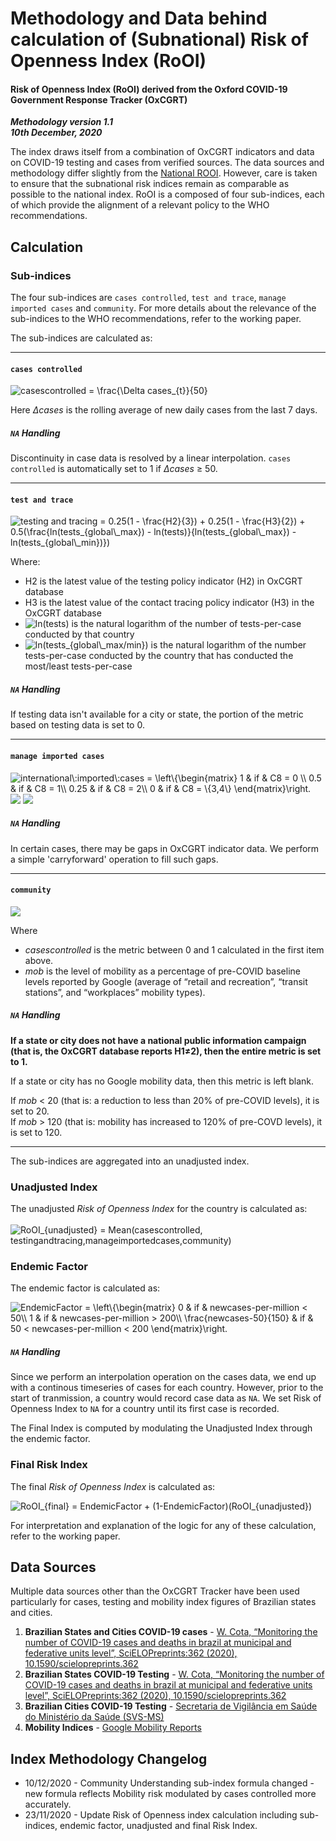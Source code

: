 # Methodology and Data behind calculation of (Subnational) Risk of Openness Index (RoOI)

#### Risk of Openness Index (RoOI) derived from the Oxford COVID-19 Government Response Tracker (OxCGRT)

_**Methodology version 1.1**_  
_**10th December, 2020**_

The index draws itself from a combination of OxCGRT indicators and data on COVID-19 testing and cases from verified sources. The data sources and methodology differ slightly from the [National ROOI](https://github.com/OxCGRT/covid-policy-scratchpad/edit/master/risk_of_openness_index/methodology.md). 
However, care is taken to ensure that the subnational risk indices remain as comparable as possible to the national index. 
RoOI is a composed of four sub-indices, each of which provide the alignment of a relevant policy to the WHO recommendations. 

## Calculation

### Sub-indices

The four sub-indices are `cases controlled`, `test and trace`, `manage imported cases` and `community`. For more details about the relevance of the sub-indices to the WHO 
recommendations, refer to the working paper. 

The sub-indices are calculated as: 

---

#### `cases controlled`  

<img src="https://latex.codecogs.com/gif.latex?casescontrolled&space;=&space;\frac{\Delta&space;cases_{t}}{50}" title="casescontrolled = \frac{\Delta cases_{t}}{50}" />  

Here _Δcases_ is the rolling average of new daily cases from the last 7 days. 

##### **`NA` Handling** 

Discontinuity in case data is resolved by a linear interpolation. `cases controlled` is automatically set to 1 if _Δcases_ ≥ 50. 
  
---

#### `test and trace`

<img src="https://latex.codecogs.com/gif.latex?testing&space;and&space;tracing&space;=&space;0.25(1-\frac{H2}{3})&space;&plus;&space;0.25(1-\frac{H3}{2})&space;&plus;&space;0.5(\frac{ln(tests_{global\_max})&space;-&space;ln(tests)}{ln(tests_{global\_max})&space;-&space;ln(tests_{global\_min})})" title="testing and tracing = 0.25(1 - \frac{H2}{3}) + 0.25(1 - \frac{H3}{2}) + 0.5(\frac{ln(tests_{global\_max}) - ln(tests)}{ln(tests_{global\_max}) - ln(tests_{global\_min})})" />

Where:
*	H2 is the latest value of the testing policy indicator (H2) in OxCGRT database
*	H3 is the latest value of the contact tracing policy indicator (H3) in the OxCGRT database
*	<img src="https://latex.codecogs.com/gif.latex?ln(tests)" title="ln(tests)" /> is the natural logarithm of the number of tests-per-case conducted by that country
*	<img src="https://latex.codecogs.com/gif.latex?ln(tests_{global\_max/min})" title="ln(tests_{global\_max/min})" /> is the natural logarithm of the number tests-per-case conducted by the country that has conducted the most/least tests-per-case

##### **`NA` Handling**

If testing data isn't available for a city or state, the portion of the metric based on testing data is set to 0.

---

#### `manage imported cases`

<img src="https://latex.codecogs.com/gif.latex?international\:imported\:cases&space;=&space;\left\{\begin{matrix}&space;1&space;&&space;if&space;&&space;C8&space;=&space;0&space;\\&space;0.5&space;&&space;if&space;&&space;C8&space;=&space;1\\&space;0.25&space;&&space;if&space;&&space;C8&space;=&space;2\\&space;0&space;&&space;if&space;&&space;C8&space;=&space;\{3,4\}&space;\end{matrix}\right." title="international\:imported\:cases = \left\{\begin{matrix} 1 & if & C8 = 0 \\ 0.5 & if & C8 = 1\\ 0.25 & if & C8 = 2\\ 0 & if & C8 = \{3,4\} \end{matrix}\right." />
<img src="https://latex.codecogs.com/gif.latex?domestic\:imported\:cases&space;=&space;\left\{\begin{matrix}&space;2&space;&&space;if&space;&&space;C7&space;=&space;2&space;&&space;\&&space;&&space;C7\_Flag&space;=&space;1\\&space;1&space;&&space;if&space;&&space;C7&space;=&space;1&space;&&space;\&&space;&&space;C7\_Flag&space;=&space;0\\&space;1&space;&&space;if&space;&&space;C7&space;=&space;1&space;&&space;\&&space;&&space;C7\_Flag&space;=&space;1\\&space;0&space;&&space;if&space;&&space;C7&space;=&space;1&space;&&space;\&&space;&&space;C7\_Flag&space;=&space;0\\&space;0&space;&&space;if&space;&&space;C7&space;=&space;0&space;&&space;&&space;\end{matrix}\right." />

<img src="https://latex.codecogs.com/gif.latex?\inline&space;\small&space;manage&space;\:&space;imported&space;\:&space;cases&space;=&space;0.5&space;\:&space;*&space;international&space;\:&space;imported&space;\:&space;cases&space;&plus;&space;0.5&space;*&space;domestic&space;\:&space;imported&space;\:&space;cases" />

##### **`NA` Handling**
In certain cases, there may be gaps in OxCGRT indicator data. We perform a simple 'carryforward' operation to fill such gaps.

---

#### `community`  

<img src="https://latex.codecogs.com/gif.latex?community&space;=&space;0.5*(1&plus;casescontrolled)*\frac{mob-20}{100}" />

Where
* _casescontrolled_ is the metric between 0 and 1 calculated in the first item above.
* _mob_ is the level of mobility as a percentage of pre-COVID baseline levels reported by Google (average of “retail and recreation”, “transit stations”, and “workplaces” mobility types).

##### **`NA` Handling**

**If a state or city does not have a national public information campaign (that is, the OxCGRT database reports H1≠2), then the entire metric is set to 1.**  
  
If a state or city has no Google mobility data, then this metric is left blank.

If _mob_ < 20 (that is: a reduction to less than 20% of pre-COVID levels), it is set to 20.  
If _mob_ > 120 (that is: mobility has increased to 120% of pre-COVD levels), it is set to 120.

--- 

The sub-indices are aggregated into an unadjusted index.

### Unadjusted Index 
The unadjusted *Risk of Openness Index* for the country is calculated as:
 <br/><br/>
 <img src="https://latex.codecogs.com/gif.latex?RoOI_{unadjusted}&space;=&space;Mean(casescontrolled,&space;testingandtracing,manageimportedcases,community)" title="RoOI_{unadjusted} = Mean(casescontrolled, testingandtracing,manageimportedcases,community)" />  

### Endemic Factor

The endemic factor is calculated as:

<img src="https://latex.codecogs.com/gif.latex?EndemicFactor&space;=&space;\left\{\begin{matrix}&space;0&space;&&space;if&space;&&space;newcases\_per\_million&space;<&space;50\\&space;1&space;&&space;if&space;&&space;newcases\_per\_million&space;>&space;200\\&space;\frac{(newcases\_per\_million-50)}{150}&space;&&space;if&space;&&space;50&space;<&space;newcases\_per\_million&space;<&space;200&space;\end{matrix}\right." title="EndemicFactor = \left\{\begin{matrix} 0 & if & newcases-per-million < 50\\ 1 & if & newcases-per-million > 200\\ \frac{newcases-50}{150} & if & 50 < newcases-per-million < 200 \end{matrix}\right." />

##### `NA` Handling

Since we perform an interpolation operation on the cases data, we end up with a continous timeseries of cases for each country. However, prior to the start of tranmission, 
a country would record case data as `NA`. We set Risk of Openness Index to `NA` for a country until its first case is recorded.

The Final Index is computed by modulating the Unadjusted Index through the endemic factor.

### Final Risk Index

The final *Risk of Openness Index* is calculated as:  

<img src="https://latex.codecogs.com/gif.latex?RoOI_{final}&space;=&space;EndemicFactor&space;&plus;&space;(1-EndemicFactor)(RoOI_{unadjusted})" title="RoOI_{final} = EndemicFactor + (1-EndemicFactor)(RoOI_{unadjusted})" /> 


For interpretation and explanation of the logic for any of these calculation, refer to the working paper. 

## Data Sources 

Multiple data sources other than the OxCGRT Tracker have been used particularly for cases, testing and mobility index figures of Brazilian states and cities. 

1. **Brazilian States and Cities COVID-19 cases** - [W. Cota, “Monitoring the number of COVID-19 cases and deaths in brazil at municipal and federative units level”, SciELOPreprints:362 (2020), 10.1590/scielopreprints.362](https://github.com/wcota/covid19br)
2. **Brazilian States COVID-19 Testing** -  [W. Cota, “Monitoring the number of COVID-19 cases and deaths in brazil at municipal and federative units level”, SciELOPreprints:362 (2020), 10.1590/scielopreprints.362](https://github.com/wcota/covid19br)
3. **Brazilian Cities COVID-19 Testing** - [Secretaria de Vigilância em Saúde do Ministério da Saúde (SVS-MS)](http://plataforma.saude.gov.br/coronavirus/dados-abertos/)
4. **Mobility Indices** - [Google Mobility Reports](https://www.google.com/covid19/mobility/)

## Index Methodology Changelog 
 
* 10/12/2020 - Community Understanding sub-index formula changed - new formula reflects Mobility risk modulated by cases controlled more accurately.
* 23/11/2020 - Update Risk of Openness index calculation including sub-indices, endemic factor, unadjusted and final Risk Index.
